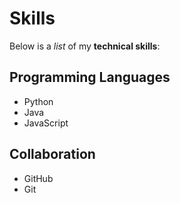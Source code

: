 # Skills 

Below is a _list_ of my **technical skills**:

## Programming Languages
- Python
- Java
- JavaScript

## Collaboration
- GitHub
- Git
